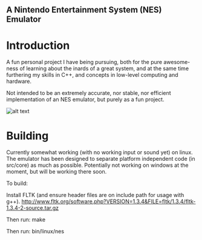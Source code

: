 ## A Nintendo Entertainment System (NES) Emulator

# Introduction
A fun personal project I have being pursuing, both for the pure awesome-ness of learning about the inards of a great system, and at the same time furthering my skills in C++, and concepts in low-level computing and hardware.

Not intended to be an extremely accurate, nor stable, nor efficient implementation of an NES emulator, but purely as a fun project.

![alt text](https://github.com/WesUnwin/nes-emulato/blob/master/docs/images/screenshot.png)

# Building
Currently somewhat working (with no working input or sound yet) on linux. The emulator has been designed to separate platform
independent code (in src/core) as much as possible. Potentially not working on windows at the moment, but will be working there soon.

To build:

Install FLTK (and ensure header files are on include path for usage with g++).
http://www.fltk.org/software.php?VERSION=1.3.4&FILE=fltk/1.3.4/fltk-1.3.4-2-source.tar.gz

Then run: make

Then run: bin/linux/nes
